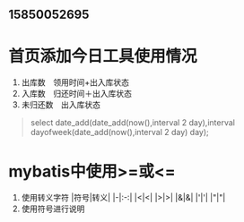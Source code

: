 ## 15850052695
# 首页添加今日工具使用情况
1. 出库数　领用时间+出入库状态
2. 入库数　归还时间＋出入库状态
3. 未归还数　出入库状态
> select date_add(date_add(now(),interval 2 day),interval dayofweek(date_add(now(),interval 2 day) day);
# mybatis中使用>=或<=
1. 使用转义字符
|符号|转义|
|-|:-:|
|<|&lt;|
|>|&gt;|
|&|&amp;|
|'|&apos;|
|"|&quot;|
2. 使用<![CDATA[ ]]>符号进行说明
